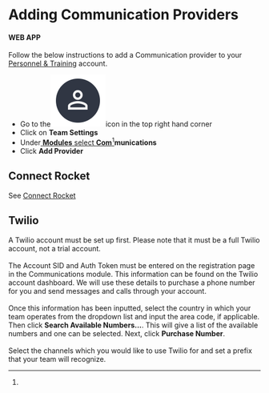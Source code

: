 # Adding Communication Providers

#### WEB APP

Follow the below instructions to add a Communication provider to your [Personnel & Training](../getting-started.md) account.&#x20;

* Go to the<img src="../../.gitbook/assets/User Icon" alt="" data-size="line">icon in the top right hand corner
* Click on **Team Settings**
* Under[ **Modules** select **Com**](#user-content-fn-1)[^1]**munications**
* Click **Add Provider**

## Connect Rocket

See [Connect Rocket](../personnel-and-training-integrations/connect-rocket.md)

## Twilio

A Twilio account must be set up first. Please note that it must be a full Twilio account, not a trial account. \
\
The Account SID and Auth Token must be entered on the registration page in the Communications module. This information can be found on the Twilio account dashboard. We will use these details to purchase a phone number for you and send messages and calls through your account.\
\
Once this information has been inputted, select the country in which your team operates from the dropdown list and input the area code, if applicable. Then click **Search Available Numbers...**. This will give a list of the available numbers and one can be selected. Next, click **Purchase Number**.\
\
Select the channels which you would like to use Twilio for and set a prefix that your team will recognize.

[^1]: 
